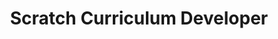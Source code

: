 ---
firstname: "Eden"
lastname: "Yu"
group: "member"
title: "Scratch Curriculum Developer"
pronouns: "she/her"
img: "eyu.jpg"
graduating_year: 2024
github: "edenhyu"
---